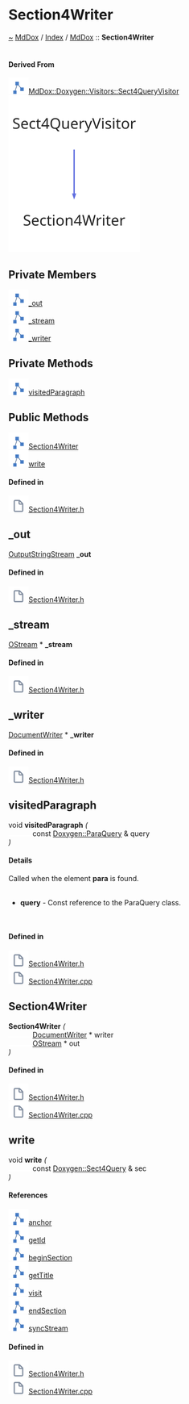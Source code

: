 <a id="section4writer"></a>
<h1>Section4Writer</h1>
<a id="classMdDox_1_1Section4Writer"></a>
<a href="https://github.com/CharlesCarley/MdDox">~</a>
<a href="indexpage.md#mddox">MdDox</a>
<span class="inline-text">/</span>
<a href="index.md#index">Index</a>
<span class="inline-text">/</span>
<a href="namespaceMdDox.md#mddox">MdDox</a>
<span class="inline-text">::</span>
<span class="bold-text"><b>Section4Writer</b></span>
<br/>
<br/>
<a id="derived-from"></a>
<h4>Derived From</h4>
<div class="icon-link">
<img src="../images/class.svg"/><a href="classMdDox_1_1Doxygen_1_1Visitors_1_1Sect4QueryVisitor.md#mddoxdoxygenvisitorssect4queryvisitor">MdDox::Doxygen::Visitors::Sect4QueryVisitor</a>
</div>
<img src="../images/dot/internal-diagram-130.dot.svg"/><br/>
<a id="private-members"></a>
<h2>Private Members</h2>
<span class="icon-list-item"><a href="#_out" class="icon-list-item"><img src="../images/class.svg" class="icon-list-item"/><span class="icon-list-item">_out</span>
</a>
</span>
<br/>
<span class="icon-list-item"><a href="#_stream" class="icon-list-item"><img src="../images/class.svg" class="icon-list-item"/><span class="icon-list-item">_stream</span>
</a>
</span>
<br/>
<span class="icon-list-item"><a href="#_writer" class="icon-list-item"><img src="../images/class.svg" class="icon-list-item"/><span class="icon-list-item">_writer</span>
</a>
</span>
<br/>
<a id="private-methods"></a>
<h2>Private Methods</h2>
<span class="icon-list-item"><a href="#visitedparagraph" class="icon-list-item"><img src="../images/class.svg" class="icon-list-item"/><span class="icon-list-item">visitedParagraph</span>
</a>
</span>
<br/>
<a id="public-methods"></a>
<h2>Public Methods</h2>
<span class="icon-list-item"><a href="#section4writer" class="icon-list-item"><img src="../images/class.svg" class="icon-list-item"/><span class="icon-list-item">Section4Writer</span>
</a>
</span>
<br/>
<span class="icon-list-item"><a href="#write" class="icon-list-item"><img src="../images/class.svg" class="icon-list-item"/><span class="icon-list-item">write</span>
</a>
</span>
<br/>
<a id="defined-in"></a>
<h4>Defined in</h4>
<span class="icon-list-item"><a href="https://github.com/CharlesCarley/MdDox/blob/master/Source/MdDoxTree/Section4Writer.h#L32" class="icon-list-item"><img src="../images/file.svg" class="icon-list-item"/><span class="icon-list-item">Section4Writer.h</span>
</a>
</span>
<a id="_out"></a>
<h2>_out</h2>
<a href="namespaceMdDox.md#outputstringstream">OutputStringStream</a>
<span class="bold-text"><b>_out</b></span>
<br/>
<a id="defined-in"></a>
<h4>Defined in</h4>
<span class="icon-list-item"><a href="https://github.com/CharlesCarley/MdDox/blob/master/Source/MdDoxTree/Section4Writer.h#L36" class="icon-list-item"><img src="../images/file.svg" class="icon-list-item"/><span class="icon-list-item">Section4Writer.h</span>
</a>
</span>
<br/>
<a id="_stream"></a>
<h2>_stream</h2>
<a href="namespaceMdDox.md#ostream">OStream</a>
<span class="inline-text"> *</span>
<span class="bold-text"><b>_stream</b></span>
<br/>
<a id="defined-in"></a>
<h4>Defined in</h4>
<span class="icon-list-item"><a href="https://github.com/CharlesCarley/MdDox/blob/master/Source/MdDoxTree/Section4Writer.h#L35" class="icon-list-item"><img src="../images/file.svg" class="icon-list-item"/><span class="icon-list-item">Section4Writer.h</span>
</a>
</span>
<br/>
<a id="_writer"></a>
<h2>_writer</h2>
<a href="classMdDox_1_1DocumentWriter.md#documentwriter">DocumentWriter</a>
<span class="inline-text"> *</span>
<span class="bold-text"><b>_writer</b></span>
<br/>
<a id="defined-in"></a>
<h4>Defined in</h4>
<span class="icon-list-item"><a href="https://github.com/CharlesCarley/MdDox/blob/master/Source/MdDoxTree/Section4Writer.h#L34" class="icon-list-item"><img src="../images/file.svg" class="icon-list-item"/><span class="icon-list-item">Section4Writer.h</span>
</a>
</span>
<br/>
<a id="visitedparagraph"></a>
<h2>visitedParagraph</h2>
<span class="inline-text">void</span>
<span class="bold-text"><b>visitedParagraph</b></span>
<span class="italic-text"><i>(</i></span>
<div class="paragraph">
<span class="paragraph"><img src="../images/horSpace24px.svg"/><span class="inline-text">const </span>
<a href="classMdDox_1_1Doxygen_1_1ParaQuery.md#doxygenparaquery">Doxygen::ParaQuery</a>
<span class="inline-text"> &amp;</span>
<span class="inline-text">query</span>
</span>
</div>
<span class="italic-text"><i>)</i></span>
<a id="details"></a>
<h4>Details</h4>
<span class="inline-text">Called when the element </span>
<span class="bold-text"><b>para</b></span>
<span class="inline-text"> is found. </span>
<br/>
<br/>
<ul>
<li><span class="bold-text"><b>query</b></span>
<span class="inline-text"> - </span>
<span class="inline-text">Const reference to the ParaQuery class. </span>
</li>
</ul>
<br/>
<a id="defined-in"></a>
<h4>Defined in</h4>
<span class="icon-list-item"><a href="https://github.com/CharlesCarley/MdDox/blob/master/Source/MdDoxTree/Section4Writer.h#L38" class="icon-list-item"><img src="../images/file.svg" class="icon-list-item"/><span class="icon-list-item">Section4Writer.h</span>
</a>
</span>
<br/>
<span class="icon-list-item"><a href="https://github.com/CharlesCarley/MdDox/blob/master/Source/MdDoxTree/Section4Writer.cpp#L35" class="icon-list-item"><img src="../images/file.svg" class="icon-list-item"/><span class="icon-list-item">Section4Writer.cpp</span>
</a>
</span>
<br/>
<a id="section4writer"></a>
<h2>Section4Writer</h2>
<span class="bold-text"><b>Section4Writer</b></span>
<span class="italic-text"><i>(</i></span>
<div class="paragraph">
<span class="paragraph"><img src="../images/horSpace24px.svg"/><a href="classMdDox_1_1DocumentWriter.md#documentwriter">DocumentWriter</a>
<span class="inline-text"> *</span>
<span class="inline-text">writer</span>
</span>
</div>
<div class="paragraph">
<span class="paragraph"><img src="../images/horSpace24px.svg"/><a href="namespaceMdDox.md#ostream">OStream</a>
<span class="inline-text"> *</span>
<span class="inline-text">out</span>
</span>
</div>
<span class="italic-text"><i>)</i></span>
<a id="defined-in"></a>
<h4>Defined in</h4>
<span class="icon-list-item"><a href="https://github.com/CharlesCarley/MdDox/blob/master/Source/MdDoxTree/Section4Writer.h#L41" class="icon-list-item"><img src="../images/file.svg" class="icon-list-item"/><span class="icon-list-item">Section4Writer.h</span>
</a>
</span>
<br/>
<span class="icon-list-item"><a href="https://github.com/CharlesCarley/MdDox/blob/master/Source/MdDoxTree/Section4Writer.cpp#L29" class="icon-list-item"><img src="../images/file.svg" class="icon-list-item"/><span class="icon-list-item">Section4Writer.cpp</span>
</a>
</span>
<br/>
<a id="write"></a>
<h2>write</h2>
<span class="inline-text">void</span>
<span class="bold-text"><b>write</b></span>
<span class="italic-text"><i>(</i></span>
<div class="paragraph">
<span class="paragraph"><img src="../images/horSpace24px.svg"/><span class="inline-text">const </span>
<a href="classMdDox_1_1Doxygen_1_1Sect4Query.md#doxygensect4query">Doxygen::Sect4Query</a>
<span class="inline-text"> &amp;</span>
<span class="inline-text">sec</span>
</span>
</div>
<span class="italic-text"><i>)</i></span>
<a id="references"></a>
<h4>References</h4>
<div class="paragraph">
<span class="paragraph"><img src="../images/class.svg"/><a href="classMdDox_1_1DocumentWriter.md#anchor">anchor</a>
</span>
</div>
<div class="paragraph">
<span class="paragraph"><img src="../images/class.svg"/><a href="classMdDox_1_1Doxygen_1_1Sect4Query.md#getid">getId</a>
</span>
</div>
<div class="paragraph">
<span class="paragraph"><img src="../images/class.svg"/><a href="classMdDox_1_1DocumentWriter.md#beginsection">beginSection</a>
</span>
</div>
<div class="paragraph">
<span class="paragraph"><img src="../images/class.svg"/><a href="classMdDox_1_1Doxygen_1_1Sect4Query.md#gettitle">getTitle</a>
</span>
</div>
<div class="paragraph">
<span class="paragraph"><img src="../images/class.svg"/><a href="classMdDox_1_1Doxygen_1_1Sect4Query.md#visit">visit</a>
</span>
</div>
<div class="paragraph">
<span class="paragraph"><img src="../images/class.svg"/><a href="classMdDox_1_1DocumentWriter.md#endsection">endSection</a>
</span>
</div>
<div class="paragraph">
<span class="paragraph"><img src="../images/class.svg"/><a href="namespaceMdDox.md#syncstream">syncStream</a>
</span>
</div>
<a id="defined-in"></a>
<h4>Defined in</h4>
<span class="icon-list-item"><a href="https://github.com/CharlesCarley/MdDox/blob/master/Source/MdDoxTree/Section4Writer.h#L43" class="icon-list-item"><img src="../images/file.svg" class="icon-list-item"/><span class="icon-list-item">Section4Writer.h</span>
</a>
</span>
<br/>
<span class="icon-list-item"><a href="https://github.com/CharlesCarley/MdDox/blob/master/Source/MdDoxTree/Section4Writer.cpp#L41" class="icon-list-item"><img src="../images/file.svg" class="icon-list-item"/><span class="icon-list-item">Section4Writer.cpp</span>
</a>
</span>
<br/>
</div>
</div>
</body>
</html>
